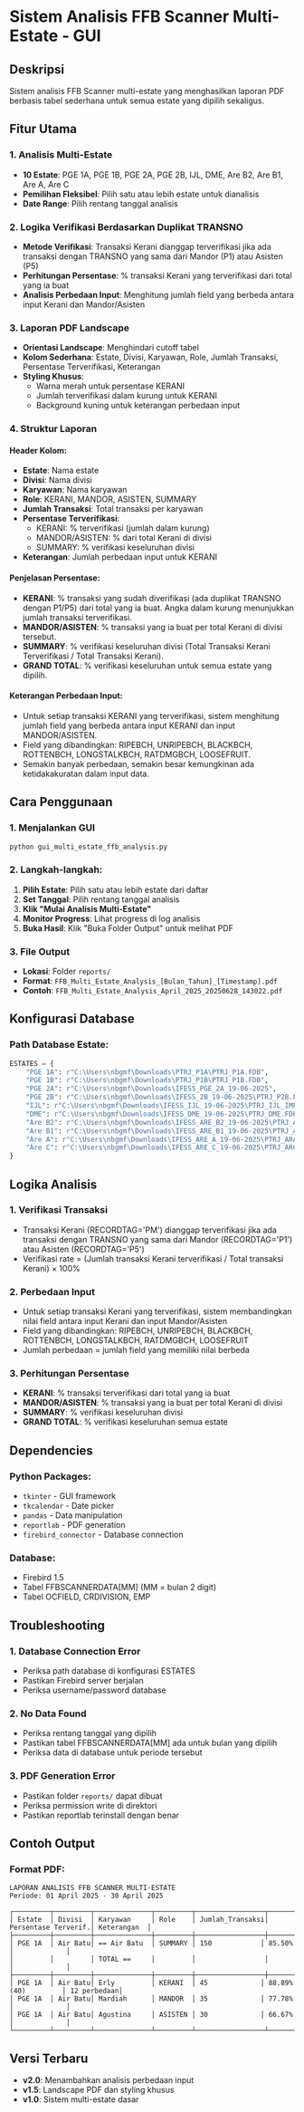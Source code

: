 # Sistem Analisis FFB Scanner Multi-Estate - GUI

## Deskripsi
Sistem analisis FFB Scanner multi-estate yang menghasilkan laporan PDF berbasis tabel sederhana untuk semua estate yang dipilih sekaligus.

## Fitur Utama

### 1. Analisis Multi-Estate
- **10 Estate**: PGE 1A, PGE 1B, PGE 2A, PGE 2B, IJL, DME, Are B2, Are B1, Are A, Are C
- **Pemilihan Fleksibel**: Pilih satu atau lebih estate untuk dianalisis
- **Date Range**: Pilih rentang tanggal analisis

### 2. Logika Verifikasi Berdasarkan Duplikat TRANSNO
- **Metode Verifikasi**: Transaksi Kerani dianggap terverifikasi jika ada transaksi dengan TRANSNO yang sama dari Mandor (P1) atau Asisten (P5)
- **Perhitungan Persentase**: % transaksi Kerani yang terverifikasi dari total yang ia buat
- **Analisis Perbedaan Input**: Menghitung jumlah field yang berbeda antara input Kerani dan Mandor/Asisten

### 3. Laporan PDF Landscape
- **Orientasi Landscape**: Menghindari cutoff tabel
- **Kolom Sederhana**: Estate, Divisi, Karyawan, Role, Jumlah Transaksi, Persentase Terverifikasi, Keterangan
- **Styling Khusus**:
  - Warna merah untuk persentase KERANI
  - Jumlah terverifikasi dalam kurung untuk KERANI
  - Background kuning untuk keterangan perbedaan input

### 4. Struktur Laporan

#### Header Kolom:
- **Estate**: Nama estate
- **Divisi**: Nama divisi
- **Karyawan**: Nama karyawan
- **Role**: KERANI, MANDOR, ASISTEN, SUMMARY
- **Jumlah Transaksi**: Total transaksi per karyawan
- **Persentase Terverifikasi**: 
  - KERANI: % terverifikasi (jumlah dalam kurung)
  - MANDOR/ASISTEN: % dari total Kerani di divisi
  - SUMMARY: % verifikasi keseluruhan divisi
- **Keterangan**: Jumlah perbedaan input untuk KERANI

#### Penjelasan Persentase:
- **KERANI**: % transaksi yang sudah diverifikasi (ada duplikat TRANSNO dengan P1/P5) dari total yang ia buat. Angka dalam kurung menunjukkan jumlah transaksi terverifikasi.
- **MANDOR/ASISTEN**: % transaksi yang ia buat per total Kerani di divisi tersebut.
- **SUMMARY**: % verifikasi keseluruhan divisi (Total Transaksi Kerani Terverifikasi / Total Transaksi Kerani).
- **GRAND TOTAL**: % verifikasi keseluruhan untuk semua estate yang dipilih.

#### Keterangan Perbedaan Input:
- Untuk setiap transaksi KERANI yang terverifikasi, sistem menghitung jumlah field yang berbeda antara input KERANI dan input MANDOR/ASISTEN.
- Field yang dibandingkan: RIPEBCH, UNRIPEBCH, BLACKBCH, ROTTENBCH, LONGSTALKBCH, RATDMGBCH, LOOSEFRUIT.
- Semakin banyak perbedaan, semakin besar kemungkinan ada ketidakakuratan dalam input data.

## Cara Penggunaan

### 1. Menjalankan GUI
```bash
python gui_multi_estate_ffb_analysis.py
```

### 2. Langkah-langkah:
1. **Pilih Estate**: Pilih satu atau lebih estate dari daftar
2. **Set Tanggal**: Pilih rentang tanggal analisis
3. **Klik "Mulai Analisis Multi-Estate"**
4. **Monitor Progress**: Lihat progress di log analisis
5. **Buka Hasil**: Klik "Buka Folder Output" untuk melihat PDF

### 3. File Output
- **Lokasi**: Folder `reports/`
- **Format**: `FFB_Multi_Estate_Analysis_[Bulan_Tahun]_[Timestamp].pdf`
- **Contoh**: `FFB_Multi_Estate_Analysis_April_2025_20250628_143022.pdf`

## Konfigurasi Database

### Path Database Estate:
```python
ESTATES = {
    "PGE 1A": r"C:\Users\nbgmf\Downloads\PTRJ_P1A\PTRJ_P1A.FDB",
    "PGE 1B": r"C:\Users\nbgmf\Downloads\PTRJ_P1B\PTRJ_P1B.FDB", 
    "PGE 2A": r"C:\Users\nbgmf\Downloads\IFESS_PGE_2A_19-06-2025",
    "PGE 2B": r"C:\Users\nbgmf\Downloads\IFESS_2B_19-06-2025\PTRJ_P2B.FDB",
    "IJL": r"C:\Users\nbgmf\Downloads\IFESS_IJL_19-06-2025\PTRJ_IJL_IMPIANJAYALESTARI.FDB",
    "DME": r"C:\Users\nbgmf\Downloads\IFESS_DME_19-06-2025\PTRJ_DME.FDB",
    "Are B2": r"C:\Users\nbgmf\Downloads\IFESS_ARE_B2_19-06-2025\PTRJ_AB2.FDB",
    "Are B1": r"C:\Users\nbgmf\Downloads\IFESS_ARE_B1_19-06-2025\PTRJ_AB1.FDB",
    "Are A": r"C:\Users\nbgmf\Downloads\IFESS_ARE_A_19-06-2025\PTRJ_ARA.FDB",
    "Are C": r"C:\Users\nbgmf\Downloads\IFESS_ARE_C_19-06-2025\PTRJ_ARC.FDB"
}
```

## Logika Analisis

### 1. Verifikasi Transaksi
- Transaksi Kerani (RECORDTAG='PM') dianggap terverifikasi jika ada transaksi dengan TRANSNO yang sama dari Mandor (RECORDTAG='P1') atau Asisten (RECORDTAG='P5')
- Verifikasi rate = (Jumlah transaksi Kerani terverifikasi / Total transaksi Kerani) × 100%

### 2. Perbedaan Input
- Untuk setiap transaksi Kerani yang terverifikasi, sistem membandingkan nilai field antara input Kerani dan input Mandor/Asisten
- Field yang dibandingkan: RIPEBCH, UNRIPEBCH, BLACKBCH, ROTTENBCH, LONGSTALKBCH, RATDMGBCH, LOOSEFRUIT
- Jumlah perbedaan = jumlah field yang memiliki nilai berbeda

### 3. Perhitungan Persentase
- **KERANI**: % transaksi terverifikasi dari total yang ia buat
- **MANDOR/ASISTEN**: % transaksi yang ia buat per total Kerani di divisi
- **SUMMARY**: % verifikasi keseluruhan divisi
- **GRAND TOTAL**: % verifikasi keseluruhan semua estate

## Dependencies

### Python Packages:
- `tkinter` - GUI framework
- `tkcalendar` - Date picker
- `pandas` - Data manipulation
- `reportlab` - PDF generation
- `firebird_connector` - Database connection

### Database:
- Firebird 1.5
- Tabel FFBSCANNERDATA[MM] (MM = bulan 2 digit)
- Tabel OCFIELD, CRDIVISION, EMP

## Troubleshooting

### 1. Database Connection Error
- Periksa path database di konfigurasi ESTATES
- Pastikan Firebird server berjalan
- Periksa username/password database

### 2. No Data Found
- Periksa rentang tanggal yang dipilih
- Pastikan tabel FFBSCANNERDATA[MM] ada untuk bulan yang dipilih
- Periksa data di database untuk periode tersebut

### 3. PDF Generation Error
- Pastikan folder `reports/` dapat dibuat
- Periksa permission write di direktori
- Pastikan reportlab terinstall dengan benar

## Contoh Output

### Format PDF:
```
LAPORAN ANALISIS FFB SCANNER MULTI-ESTATE
Periode: 01 April 2025 - 30 April 2025

┌─────────┬─────────┬──────────────┬─────────┬─────────────────┬─────────────────────┬─────────────┐
│ Estate  │ Divisi  │ Karyawan     │ Role    │ Jumlah_Transaksi│ Persentase Terverif.│ Keterangan  │
├─────────┼─────────┼──────────────┼─────────┼─────────────────┼─────────────────────┼─────────────┤
│ PGE 1A  │ Air Batu│ == Air Batu  │ SUMMARY │ 150            │ 85.50%              │             │
│         │         │ TOTAL ==     │         │                 │                     │             │
├─────────┼─────────┼──────────────┼─────────┼─────────────────┼─────────────────────┼─────────────┤
│ PGE 1A  │ Air Batu│ Erly         │ KERANI  │ 45             │ 88.89% (40)         │ 12 perbedaan│
│ PGE 1A  │ Air Batu│ Mardiah      │ MANDOR  │ 35             │ 77.78%              │             │
│ PGE 1A  │ Air Batu│ Agustina     │ ASISTEN │ 30             │ 66.67%              │             │
└─────────┴─────────┴──────────────┴─────────┴─────────────────┴─────────────────────┴─────────────┘
```

## Versi Terbaru
- **v2.0**: Menambahkan analisis perbedaan input
- **v1.5**: Landscape PDF dan styling khusus
- **v1.0**: Sistem multi-estate dasar 